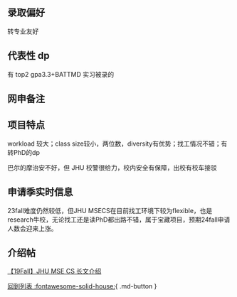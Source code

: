 ## 录取偏好

转专业友好

## 代表性 dp

有 top2 gpa3.3+BATTMD 实习被录的

## 网申备注

## 项目特点

workload 较大；class size较小，两位数，diversity有优势；找工情况不错；有转PhD的dp

巴尔的摩治安不好，但 JHU 校警很给力，校内安全有保障，出校有校车接驳

## 申请季实时信息

23fall难度仍然较低，但JHU MSECS在目前找工环境下较为flexible，也是research牛校，无论找工还是读PhD都出路不错，属于宝藏项目，预期24fall申请人数会迎来上涨。

## 介绍帖
[【19Fall】JHU MSE CS 长文介绍](https://www.1point3acres.com/bbs/thread-613474-1-1.html)

[回到列表 :fontawesome-solid-house:](grade.md){ .md-button }
